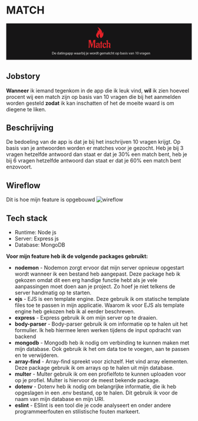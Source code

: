# MATCH

![Match header](https://github.com/nadinevdbosch/blok-tech/blob/master/images/readme-header.png)

## Jobstory

**Wanneer** ik iemand tegenkom in de app die ik leuk vind, **wil** ik zien hoeveel procent wij een match zijn op basis van 10 vragen die bij het aanmelden worden gesteld **zodat** ik kan inschatten of het de moeite waard is om diegene te liken.

## Beschrijving

De bedoeling van de app is dat je bij het inschrijven 10 vragen krijgt. Op basis van je antwoorden worden er matches voor je gezocht. Heb je bij 3 vragen hetzelfde antwoord dan staat er dat je 30% een match bent, heb je bij 6 vragen hetzelfde antwoord dan staat er dat je 60% een match bent enzovoort.

## Wireflow

Dit is hoe mijn feature is opgebouwd
![wireflow](https://github.com/nadinevdbosch/blok-tech/blob/master/images/wireflow-pijltjes.png)

## Tech stack

- Runtime: Node js
- Server: Express js
- Database: MongoDB

**Voor mijn feature heb ik de volgende packages gebruikt:**

- **nodemon** - Nodemon zorgt ervoor dat mijn server opnieuw opgestart wordt wanneer ik een bestand heb aangepast. Deze package heb ik gekozen omdat dit een erg handige functie hebt als je vele aanpassingen moet doen aan je project. Zo hoef je niet telkens de server handmatig op te starten.
- **ejs** - EJS is een template engine. Deze gebruik ik om statische template files toe te passen in mijn applicatie. Waarom ik voor EJS als template engine heb gekozen heb ik al eerder beschreven.
- **express** - Express gebruik ik om mijn server op te draaien.
- **body-parser** - Body-parser gebruik ik om informatie op te halen uit het formulier. Ik heb hiermee leren werken tijdens de input opdracht van backend
- **mongodb** - Mongodb heb ik nodig om verbinding te kunnen maken met mijn database. Ook gebruik ik het om data toe te voegen, aan te passen en te verwijderen.
- **array-find** - Array-find spreekt voor zichzelf. Het vind array elementen. Deze package gebruik ik om arrays op te halen uit mijn database.
- **multer** - Multer gebruik ik om een profielfoto te kunnen uploaden voor op je profiel. Multer is hiervoor de meest bekende package.
- **dotenv** - Dotenv heb ik nodig om belangrijke informatie, die ik heb opgeslagen in een .env bestand, op te halen. Dit gebruik ik voor de naam van mijn database en mijn URI.
- **eslint** - ESlint is een tool die je code analyseert en onder andere programmeerfouten en stilistische fouten markeert.
